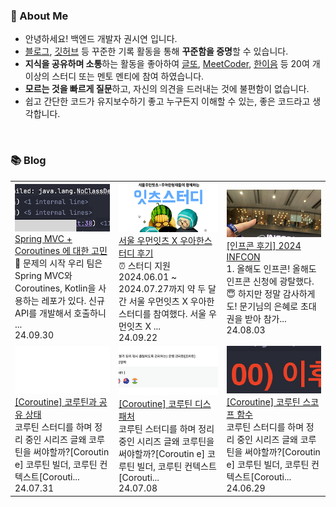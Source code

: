 ### 🚀 About Me

- 안녕하세요! 백엔드 개발자 권시연 입니다.
- [블로그](https://yeonyeon.tistory.com/), [깃허브](https://github.com/yeon-06) 등 꾸준한 기록 활동을 통해 **꾸준함을 증명**할 수 있습니다.
- **지식을 공유하며 소통**하는 활동을 좋아하여 [글또](https://www.notion.so/ac5b18a482fb4df497d4e8257ad4d516), [MeetCoder](https://github.com/Meet-Coder-Study/posting-review), [한이음](https://www.hanium.or.kr/portal/index.do) 등 20여 개 이상의 스터디 또는 멘토 멘티에 참여 하였습니다.
- **모르는 것을 빠르게 질문**하고, 자신의 의견을 드러내는 것에 불편함이 없습니다.
- 쉽고 간단한 코드가 유지보수하기 좋고 누구든지 이해할 수 있는, 좋은 코드라고 생각합니다.

<br/>

### 📚 Blog
<table><tbody><tr>
<td>
    <a href="https://yeonyeon.tistory.com/340">
        <img width="100%" src="/img/5612283744042375344.png"/><br/>
        <div>Spring MVC + Coroutines 에 대한 고민 </div>
    </a>
    <div>🤔 문제의 시작 우리 팀은 Spring MVC와 Coroutines, Kotlin을 사용하는 레포가 있다. 신규 API를 개발해서 호출하니 ...</div>
    <div>24.09.30</div>
</td>
<td>
    <a href="https://yeonyeon.tistory.com/339">
        <img width="100%" src="/img/5948223602222814391.png"/><br/>
        <div>서울 우먼잇츠 X 우아한스터디 후기 </div>
    </a>
    <div>⏰ 스터디 지원 2024.06.01 ~ 2024.07.27까지 약 두 달간 서울 우먼잇츠 X 우아한스터디를 참여했다. 서울 우먼잇츠 X ...</div>
    <div>24.09.22</div>
</td>
<td>
    <a href="https://yeonyeon.tistory.com/338">
        <img width="100%" src="/img/6357831483019549121.png"/><br/>
        <div>[인프콘 후기] 2024 INFCON </div>
    </a>
    <div>1. 올해도 인프콘! 올해도 인프콘 신청에 광탈했다.😇 하지만 정말 감사하게도! 문기님의 은혜로 초대권을 받아 참가...</div>
    <div>24.08.03</div>
</td>
</tr>
<tr>
<td>
    <a href="https://yeonyeon.tistory.com/337">
        <img width="100%" src="/img/1144975350380944080.png"/><br/>
        <div>[Coroutine] 코루틴과 공유 상태 </div>
    </a>
    <div>코루틴 스터디를 하며 정리 중인 시리즈 글왜 코루틴을 써야할까?[Coroutin e] 코루틴 빌더, 코루틴 컨텍스트[Corouti...</div>
    <div>24.07.31</div>
</td>
<td>
    <a href="https://yeonyeon.tistory.com/336">
        <img width="100%" src="/img/310094181942043752.png"/><br/>
        <div>[Coroutine] 코루틴 디스패처 </div>
    </a>
    <div>코루틴 스터디를 하며 정리 중인 시리즈 글왜 코루틴을 써야할까?[Coroutin e] 코루틴 빌더, 코루틴 컨텍스트[Corouti...</div>
    <div>24.07.08</div>
</td>
<td>
    <a href="https://yeonyeon.tistory.com/335">
        <img width="100%" src="/img/5485433007015420320.png"/><br/>
        <div>[Coroutine] 코루틴 스코프 함수 </div>
    </a>
    <div>코루틴 스터디를 하며 정리 중인 시리즈 글왜 코루틴을 써야할까?[Coroutin e] 코루틴 빌더, 코루틴 컨텍스트[Corouti...</div>
    <div>24.06.29</div>
</td>
</tr>
</tbody></table>